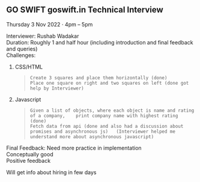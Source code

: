 ## GO SWIFT goswift.in Technical Interview  
Thursday 3 Nov 2022 ⋅ 4pm – 5pm  
  
Interviewer: Rushab Wadakar  
Duration: Roughly 1 and half hour (including introduction and final feedback and queries)  
Challenges:

1) CSS/HTML    
	> `Create 3 squares and place them horizontally (done)`  
	> `Place one square on right and two squares on left (done got help by Interviewer)  `
2) Javascript   
	> `Given a list of objects, where each object is name and rating of a company,   
	> print company name with highest rating (done)`  
	> `Fetch data from api (done and also had a discussion about promises and asynchronous js)  
		(Interviewer helped me understand more about asynchronous javascript)`

Final Feedback: 
Need more practice in implementation  
Conceptually good  
Positive feedback  
  
Will get info about hiring in few days  
